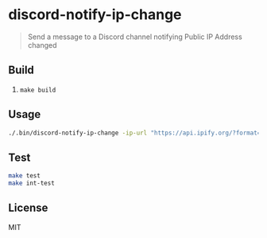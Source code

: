# discord-notify-ip-change

> Send a message to a Discord channel notifying Public IP Address changed

## Build

1. `make build`

## Usage

```bash
./.bin/discord-notify-ip-change -ip-url "https://api.ipify.org/?format=json" -discord-webhook-url "https://discord.com/webhooks/webhooktoken"
```

## Test

```bash
make test
make int-test
```

## License

MIT
